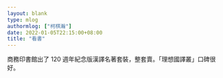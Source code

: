 ```yaml
---
layout: blank
type: mlog
authormlog: ["柯棋瀚"]
date: 2022-01-05T22:15:00+08:00
title: "看書"
---
```


商務印書館出了 120 週年紀念版漢譯名著套裝，整套賣。「理想國譯叢」口碑很好。
